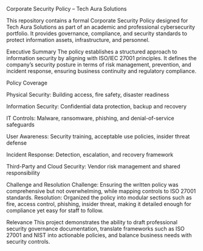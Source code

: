 Corporate Security Policy – Tech Aura Solutions

This repository contains a formal Corporate Security Policy designed for Tech Aura Solutions as part of an academic and professional cybersecurity portfolio.
It provides governance, compliance, and security standards to protect information assets, infrastructure, and personnel.

Executive Summary
The policy establishes a structured approach to information security by aligning with ISO/IEC 27001 principles.
It defines the company’s security posture in terms of risk management, prevention, and incident response, ensuring business continuity and regulatory compliance.

Policy Coverage

Physical Security: Building access, fire safety, disaster readiness

Information Security: Confidential data protection, backup and recovery

IT Controls: Malware, ransomware, phishing, and denial-of-service safeguards

User Awareness: Security training, acceptable use policies, insider threat defense

Incident Response: Detection, escalation, and recovery framework

Third-Party and Cloud Security: Vendor risk management and shared responsibility

Challenge and Resolution
Challenge: Ensuring the written policy was comprehensive but not overwhelming, while mapping controls to ISO 27001 standards.
Resolution: Organized the policy into modular sections such as fire, access control, phishing, insider threat, making it detailed enough for compliance yet easy for staff to follow.

Relevance
This project demonstrates the ability to draft professional security governance documentation, translate frameworks such as ISO 27001 and NIST into actionable policies, and balance business needs with security controls. 
